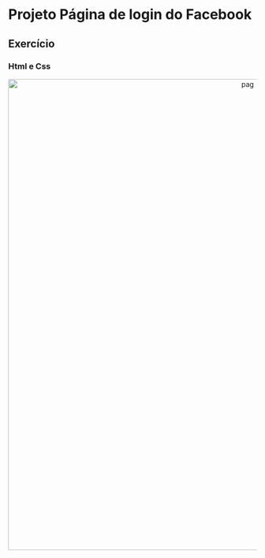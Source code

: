 # Projeto Página de login do Facebook

## Exercício

### Html e Css 

<p align="center">
<img width="955" alt="pag" src="https://user-images.githubusercontent.com/96086296/163041709-13f4cd7a-0147-423d-9fc2-49a2976c7e2a.png">
</p>
